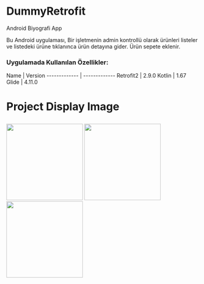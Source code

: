 # DummyRetrofit

Android Biyografi App <p> Bu Android uygulaması, Bir işletmenin admin kontrollü olarak ürünleri listeler ve listedeki ürüne tıklanınca ürün detayına gider. Ürün sepete eklenir.
### Uygulamada Kullanılan Özellikler:
Name | Version ------------- | ------------- 
  Retrofit2 | 2.9.0
  Kotlin | 1.67 
  Glide | 4.11.0 </p> 
# Project Display Image <p> 
  <a href="https://github.com/oykuyildirim/DummyRetrofit/assets/37236494/33624968-2b9b-4673-b042-3910febe1cc9" target="_blank">
    <img src="https://github.com/oykuyildirim/DummyRetrofit/assets/37236494/33624968-2b9b-4673-b042-3910febe1cc9" width="200" style="max-width:100%;"></a>
   <a href="https://github.com/oykuyildirim/DummyRetrofit/assets/37236494/de094fcf-4063-411d-bdf2-e9084c1d6704" target="_blank">
    <img src="https://github.com/oykuyildirim/DummyRetrofit/assets/37236494/de094fcf-4063-411d-bdf2-e9084c1d6704" width="200" style="max-width:100%;"></a>
<a href="https://github.com/oykuyildirim/DummyRetrofit/assets/37236494/5c1e162f-27fa-4e3e-8dd5-000ada971b1d" target="_blank">
    <img src="https://github.com/oykuyildirim/DummyRetrofit/assets/37236494/5c1e162f-27fa-4e3e-8dd5-000ada971b1d" width="200" style="max-width:100%;"></a>  

